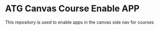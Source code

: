 # ATG Canvas Course Enable APP
This repository is used to enable apps in the canvas side nav for courses